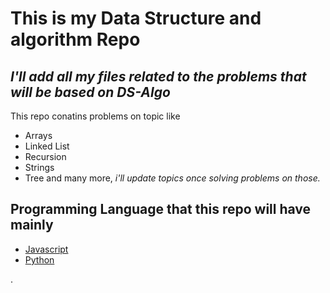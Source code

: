 # This is my Data Structure and algorithm Repo
## _I'll add all my files related to the problems that will be based on DS-Algo_


This repo conatins problems on topic like

- Arrays
- Linked List
- Recursion
- Strings
- Tree
and many more, _i'll update topics once solving problems on those._

## Programming Language that this repo will have mainly



- [Javascript](https://www.javascript.com/) 
- [Python](https://www.python.org/) 

.

